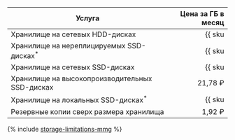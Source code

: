 | Услуга                                                    | Цена за ГБ в месяц                                                       |
| ----- | ---: |
| Хранилище на сетевых HDD-дисках                           | {{ sku|RUB|mdb.cluster.network-hdd.mongodb|month|string }}               |
| Хранилище на нереплицируемых SSD-дисках<sup>*</sup>       | {{ sku|RUB|mdb.cluster.network-ssd-nonreplicated.mongodb|month|string }} |
| Хранилище на сетевых SSD-дисках                           | {{ sku|RUB|mdb.cluster.network-nvme.mongodb|month|string }}              |
| Хранилище на высокопроизводительных SSD-дисках | 21,78 ₽ |
| Хранилище на локальных SSD-дисках<sup>*</sup>             | {{ sku|RUB|mdb.cluster.local-nvme.mongodb|month|string }}                |
| Резервные копии сверх размера хранилища                   | 1,92 ₽                                                                   |

{% include [storage-limitations-mmg](../../_includes/mdb/mmg/storage-limitations-note.md) %}
